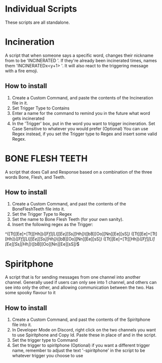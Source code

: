 # Individual Scripts

These scripts are all standalone. 

# Incineration
A script that when someone says a specific word, changes their nickname from <x> to be 'INCINERATED <x>'. If they're already been incinerated <y> times, names them 'INCINERATEDx<y+1> <x>'. It will also react to the triggering message with a fire emoji.

## How to install
1. Create a Custom Command, and paste the contents of the Incineration file in it.
2. Set Trigger Type to Contains
3. Enter a name for the command to remind you in the future what word gets incinerated
4. In the 'Trigger' box, put in the word you want to trigger incineration. Set Case Sensitive to whatever you would prefer 
(Optional) You can use Regex instead, if you set the Trigger type to Regex and insert some valid Regex.

# BONE FLESH TEETH
A script that does Call and Response based on a combination of the three words Bone, Flesh, and Teeth.

## How to install
1. Create a Custom Command, and past the contents of the BoneFleshTeeth file into it.
2. Set the Trigger Type to Regex
3. Set the name to Bone Flesh Teeth (for your own sanity).
4. Insert the following regex as the Trigger:

^([Tt][Ee]+[Tt][Hh])*([Ff][Ll][Ee][Ss][Hh])*([bB][Oo][Nn][Ee][sS]*)* ([Tt][Ee]+[Tt][Hh])*([Ff][Ll][Ee][Ss][Hh])*([bB][Oo][Nn][Ee][sS]*)* ([Tt][Ee]+[Tt][Hh])*([Ff][Ll][Ee][Ss][Hh])*([bB][Oo][Nn][Ee][sS]*)*$

# Spiritphone
A script that is for sending messages from one channel into another channel. Generally used if users can only see into 1 channel, and others can see into only the other, and allowing communication between the two. Has some spooky flavour to it

## How to install
1. Create a Custom Command, and past the contents of the Spiritphone file into it.
2. In Developer Mode on Discord, right click on the two channels you want to use Spiritphone and Copy Id. Paste these in place of <channel1> and <channel2> in the script.
3. Set the trigger type to Command
4. Set the trigger to spiritphone (Optional) if you want a different trigger name, remember to adjust the text '-spiritphone' in the script to be whatever trigger you choose to use